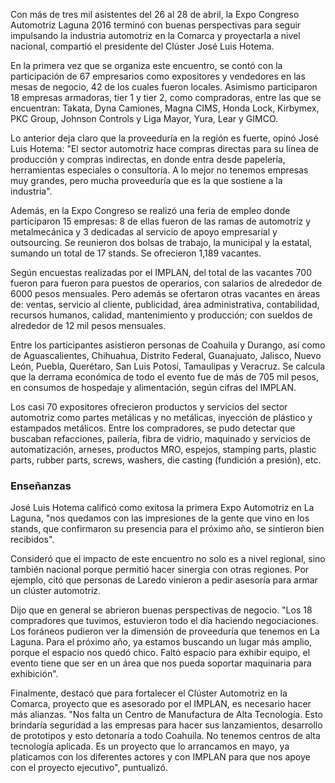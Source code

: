 
Con más de tres mil asistentes del 26 al 28 de abril, la Expo Congreso Automotriz Laguna 2016 terminó con buenas perspectivas para seguir impulsando la industria automotriz en la Comarca y proyectarla a nivel nacional, compartió el presidente del Clúster José Luis Hotema.

En la primera vez que se organiza este encuentro, se contó con la participación de 67 empresarios como expositores y vendedores en las mesas de negocio, 42 de los cuales fueron locales. Asimismo participaron 18 empresas armadoras, tier 1 y tier 2, como compradoras, entre las que se encuentran: Takata, Dyna Camiones, Magna CIMS, Honda Lock, Kirbymex, PKC Group, Johnson Controls y Liga Mayor, Yura, Lear y GIMCO.

Lo anterior deja claro que la proveeduría en la región es fuerte, opinó José Luis Hotema: "El sector automotriz hace compras directas para su línea de producción y compras indirectas, en donde entra desde papelería, herramientas especiales o consultoría. A lo mejor no tenemos empresas muy grandes, pero mucha proveeduría que es la que sostiene a la industria".

Además, en la Expo Congreso se realizó una feria de empleo donde participaron 15 empresas: 8 de ellas fueron de las ramas de automotriz y metalmecánica y 3 dedicadas al servicio de apoyo empresarial y outsourcing. Se reunieron dos bolsas de trabajo, la municipal y la estatal, sumando un total de 17 stands. Se ofrecieron 1,189 vacantes.

Según encuestas realizadas por el IMPLAN, del total de las vacantes 700 fueron para fueron para puestos de operarios, con salarios de alrededor de 6000 pesos mensuales. Pero además se ofertaron otras vacantes en áreas de: ventas, servicio al cliente, publicidad, área administrativa, contabilidad, recursos humanos, calidad, mantenimiento y producción; con sueldos de alrededor de 12 mil pesos mensuales.

Entre los participantes asistieron personas de Coahuila y Durango, así como de Aguascalientes, Chihuahua, Distrito Federal, Guanajuato, Jalisco, Nuevo León, Puebla, Querétaro, San Luis Potosí, Tamaulipas y Veracruz. Se calcula que la derrama económica de todo el evento fue de más de 705 mil pesos, en consumos de hospedaje y alimentación, según cifras del IMPLAN.

Los casi 70 expositores ofrecieron productos y servicios del sector automotriz como partes metálicas y no metálicas, inyección de plástico y estampados metálicos. Entre los compradores, se pudo detectar que buscaban refacciones, pailería, fibra de vidrio, maquinado y servicios de automatización, arneses, productos MRO, espejos, stamping parts, plastic parts, rubber parts, screws, washers, die casting (fundición a presión), etc.

### Enseñanzas

José Luis Hotema calificó como exitosa la primera Expo Automotriz en La Laguna, "nos quedamos con las impresiones de la gente que vino en los stands, que confirmaron su presencia para el próximo año, se sintieron bien recibidos".

Consideró que el impacto de este encuentro no solo es a nivel regional, sino también nacional porque permitió hacer sinergia con otras regiones. Por ejemplo, citó que personas de Laredo vinieron a pedir asesoría para armar un clúster automotriz.

Dijo que en general se abrieron buenas perspectivas de negocio. "Los 18 compradores que tuvimos, estuvieron todo el día haciendo negociaciones. Los foráneos pudieron ver la dimensión de proveeduría que tenemos en La Laguna. Para el próximo año, ya estamos buscando un lugar más amplio, porque el espacio nos quedó chico. Faltó espacio para exhibir equipo, el evento tiene que ser en un área que nos pueda soportar maquinaria para exhibición".

Finalmente, destacó que para fortalecer el Clúster Automotriz en la Comarca, proyecto que es asesorado por el IMPLAN, es necesario hacer más alianzas. "Nos falta un Centro de Manufactura de Alta Tecnología. Esto brindaría seguridad a las empresas para hacer sus lanzamientos, desarrollo de prototipos y esto detonaría a todo Coahuila. No tenemos centros de alta tecnología aplicada. Es un proyecto que lo arrancamos en mayo, ya platicamos con los diferentes actores y con IMPLAN para que nos apoye con el proyecto ejecutivo", puntualizó.

